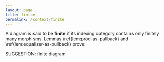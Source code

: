 ```yaml
---
layout: page
title: finite
permalink: /context/finite
---
```

A diagram is said to be **finite** if its indexing category contains only finitely many morphisms. Lemmas \ref{lem:prod-as-pullback} and \ref{lem:equalizer-as-pullback} prove:

SUGGESTION: finite diagram
